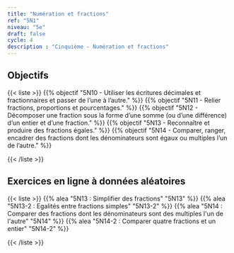 ```yaml
---
title: "Numération et fractions"
ref: "5N1"
niveau: "5e"
draft: false
cycle: 4
description : "Cinquième - Numération et fractions"
---
```



<h2 class="ui horizontal divider header">Objectifs</h2>

{{< liste >}}
	{{% objectif "5N10 - Utiliser les écritures décimales et fractionnaires et passer de l’une à l’autre." %}}
	{{% objectif "5N11 - Relier fractions, proportions et pourcentages." %}}
	{{% objectif "5N12 - Décomposer une fraction sous la forme d’une somme (ou d’une différence) d’un entier et d’une fraction." %}}
	{{% objectif "5N13 - Reconnaître et produire des fractions égales." %}}
	{{% objectif "5N14 - Comparer, ranger, encadrer des fractions dont les dénominateurs sont égaux ou multiples l’un de l’autre." %}}
		
{{< /liste >}}

<div class="ui hidden divider"></div>
<div class="ui hidden divider"></div>
<h2 class="ui horizontal divider header">Exercices en ligne à données aléatoires</h2>

{{< liste >}}
	{{% alea "5N13 : Simplifier des fractions" "5N13" %}}
	{{% alea "5N13-2 : Egalités entre fractions simples" "5N13-2" %}}
	{{% alea "5N14 : Comparer des fractions dont les dénominateurs sont des multiples l'un de l'autre" "5N14" %}}
	{{% alea "5N14-2 : Comparer quatre fractions et un entier" "5N14-2" %}}
	
	
{{< /liste >}}

<div class="ui hidden divider"></div>
<div class="ui hidden divider"></div>

<!-- 
<h2 class="ui horizontal divider header">Compléments numériques</h2>

{{< liste >}}
	{{% youtube "N10 : Le système de numération décimal (vidéo de Jean-Yves Labouche)" "UudfsVP17Jk" %}}
	{{% youtube "N12 : Multiplier un entier par 100 (vidéo de Christophe Bringard)" "LR_ZwBNZVmg" %}}
	{{% url "N12 : Glisse-nombre - Multiplier ou diviser par 10, 100 ou 1 000 (outil développé par Arnaud Durand)" "https://mathix.org/glisse-nombre/index.html" %}}
	{{% url "Polypad (manipuler les fractions)" "https://mathigon.org/polypad" %}}
{{< /liste >}}



<div class="ui hidden divider"></div>
<div class="ui hidden divider"></div>

<h2 class="ui horizontal divider header">Corrections</h2>

{{< liste >}}
	{{% pdf-corr "Mise en route N1 : Numérations et fractions" 6N1 %}}
	{{% pdf-corr "Entrainement N10 : Connaitre le système décimal" "6N10" %}}
	{{% pdf-corr "Entrainement N11 : Comparer, ranger, encadrer, repérer des grands nombres entiers" "6N11" %}}
	{{% pdf-corr "Entrainement N12-N13 : Multiplier un entier par 10, 100, 1 000 et convertir (déca à kilo)" "6N12-N13" %}}
	{{% pdf-corr "Entrainement N12-N13 BIS : Multiplier un entier par 10, 100, 1 000 et convertir (déca à kilo)" "6N12-N13v2" %}}
	{{% pdf-corr "Entrainement N12-N13 TER : Multiplier un entier par 10, 100, 1 000 et convertir (déca à kilo)" "6N12-N13v3" %}}
	{{% pdf-corr "Entrainement N14 : Comprendre et utiliser la notion de fraction dans des cas simples." "6N14" %}}
{{< /liste >}}
 -->

